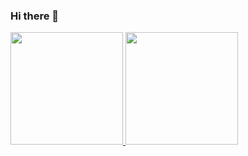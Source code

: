 ### Hi there 👋

<p>
<a href="https://github.com/amaelkady">
  <img height="180em" src = "https://github-readme-stats.vercel.app/api/top-langs/?username=amaelkady&theme=buefy&layout=compact&title_color=ffffff&bg_color=151515&text_color=FFFEFE">
 <img height="180em" src="https://github-readme-stats.vercel.app/api?username=amaelkady&&show_icons=true&title_color=ffffff&icon_color=ffdc40&text_color=ffffff&bg_color=151515">
</a>
</p>

<br>

<!--
**amaelkady/amaelkady** is a ✨ _special_ ✨ repository because its `README.md` (this file) appears on your GitHub profile.

Here are some ideas to get you started:

- 🔭 I’m currently working on ...
- 🌱 I’m currently learning ...
- 👯 I’m looking to collaborate on ...
- 🤔 I’m looking for help with ...
- 💬 Ask me about ...
- 📫 How to reach me: ...
- 😄 Pronouns: ...
- ⚡ Fun fact: ...
-->
